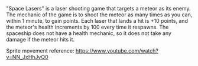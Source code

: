 "Space Lasers" is a laser shooting game that targets a meteor as its enemy. The mechanic of the game is to shoot the meteor as many times as you can, within 1 minute, to gain points. Each laser that lands a hit is +10 points, and the meteor's health increments by 100 every time it respawns. The spaceship does not have a health mechanic, so it does not take any damage if the meteor hits it.

Sprite movement reference: https://www.youtube.com/watch?v=NN_JxHhJvQ0
